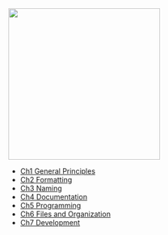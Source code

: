 
<img src="cover.png" alt="" height="300">

* [Ch1 General Principles]()
* [Ch2 Formatting]()
* [Ch3 Naming]()
* [Ch4 Documentation]()
* [Ch5 Programming]()
* [Ch6 Files and Organization]()
* [Ch7 Development]()
